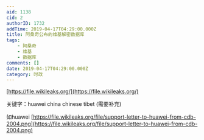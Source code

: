 ```yaml
---
aid: 1138
cid: 2
authorID: 1732
addTime: 2019-04-17T04:29:00.000Z
title: 阿桑奇公布的维基解密数据库
tags:
    - 阿桑奇
    - 维基
    - 数据库
comments: []
date: 2019-04-17T04:29:00.000Z
category: 时政
---
```


[https://file.wikileaks.org/](https://file.wikileaks.org/)

关键字：huawei china chinese tibet (需要补充)

如huawei [https://file.wikileaks.org/file/support-letter-to-huawei-from-cdb-2004.png](https://file.wikileaks.org/file/support-letter-to-huawei-from-cdb-2004.png)
